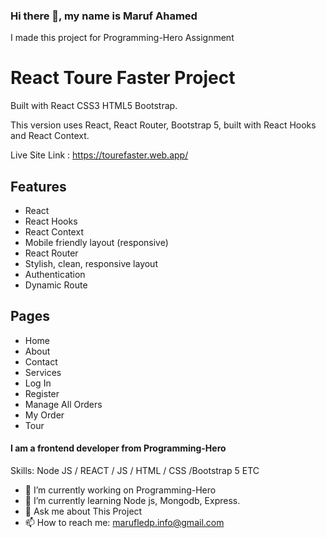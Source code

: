 ### Hi there 👋, my name is Maruf Ahamed

I made this project for Programming-Hero Assignment

# React Toure Faster Project

Built with React CSS3 HTML5 Bootstrap.

This version uses React, React Router, Bootstrap 5, built with React Hooks and React Context.

Live Site Link : https://tourefaster.web.app/

## Features

* React 
* React Hooks 
* React Context 
* Mobile friendly layout (responsive) 
* React Router 
* Stylish, clean, responsive layout 
* Authentication 
* Dynamic Route 

## Pages

* Home 
* About 
* Contact 
* Services 
* Log In 
* Register 
* Manage All Orders 
* My Order 
* Tour



#### I am a frontend developer from Programming-Hero

Skills: Node JS / REACT / JS / HTML / CSS /Bootstrap 5 ETC 

- 🔭 I’m currently working on Programming-Hero 
- 🌱 I’m currently learning Node js, Mongodb, Express. 
- 💬 Ask me about This Project 
- 📫 How to reach me: marufledp.info@gmail.com 
